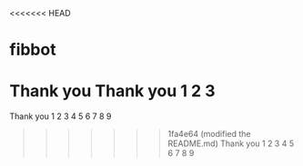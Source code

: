 <<<<<<< HEAD
# fibbot
Thank you
Thank you 1 2 3
=======
Thank you 1 2 3 4 5 6 7 8 9 
>>>>>>> 1fa4e64 (modified the README.md)
Thank you 1 2 3 4 5 6 7 8 9 
